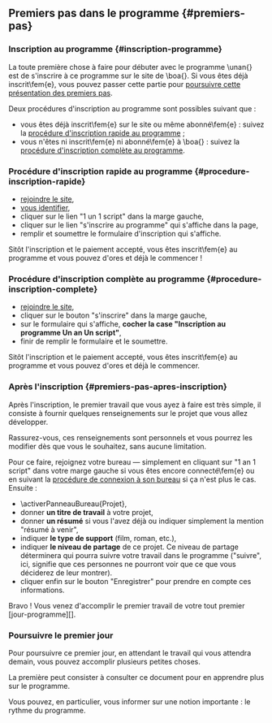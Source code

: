 ## Premiers pas dans le programme {#premiers-pas}

### Inscription au programme {#inscription-programme}

La toute première chose à faire pour débuter avec le programme \unan{} est de s'inscrire à ce programme sur le site de \boa{}. Si vous êtes déjà inscrit\fem{e}, vous pouvez passer cette partie pour [poursuivre cette présentation des premiers pas](#premiers-pas-apres-inscription).

Deux procédures d'inscription au programme sont possibles suivant que&nbsp;:

* vous êtes déjà inscrit\fem{e} sur le site ou même abonné\fem{e}&nbsp;: suivez la [procédure d'inscription rapide au programme](#procedure-inscription-rapide)&nbsp;;
* vous n'êtes ni inscrit\fem{e} ni abonné\fem{e} à \boa{}&nbsp;: suivez la [procédure d'inscription complète au programme](#procedure-inscription-complete).

### Procédure d'inscription rapide au programme {#procedure-inscription-rapide}

* [rejoindre le site](#rejoindre-site),
* [vous identifier](#vous-identifier),
* cliquer sur le lien "1 un 1 script" dans la marge gauche,
* cliquer sur le lien "s'inscrire au programme" qui s'affiche dans la page,
* remplir et soumettre le formulaire d'inscription qui s'affiche.

Sitôt l'inscription et le paiement accepté, vous êtes inscrit\fem{e} au programme et vous pouvez d'ores et déjà le commencer&nbsp;!

### Procédure d'inscription complète au programme {#procedure-inscription-complete}

* [rejoindre le site](#rejoindre-site),
* cliquer sur le bouton "s'inscrire" dans la marge gauche,
* sur le formulaire qui s'affiche, **cocher la case "Inscription au programme Un an Un script"**,
* finir de remplir le formulaire et le soumettre.

Sitôt l'inscription et le paiement accepté, vous êtes inscrit\fem{e} au programme et vous pouvez d'ores et déjà le commencer.


### Après l'inscription {#premiers-pas-apres-inscription}

Après l'inscription, le premier travail que vous ayez à faire est très simple, il consiste à fournir quelques renseignements sur le projet que vous allez développer.

Rassurez-vous, ces renseignements sont personnels et vous pourrez les modifier dès que vous le souhaitez, sans aucune limitation.

Pour ce faire, rejoignez votre bureau —&nbsp;simplement en cliquant sur "1 an 1 script" dans votre marge gauche si vous êtes encore connecté\fem{e} ou en suivant la [procédure de connexion à son bureau](#rejoindre-bureau-travail) si ça n'est plus le cas. Ensuite&nbsp;:

* \activerPanneauBureau{Projet},
* donner **un titre de travail** à votre projet,
* donner **un résumé** si vous l'avez déjà ou indiquer simplement la mention "résumé à venir",
* indiquer **le type de support** (film, roman, etc.),
* indiquer **le niveau de partage** de ce projet. Ce niveau de partage déterminera qui pourra suivre votre travail dans le programme ("suivre", ici, signifie que ces personnes ne pourront voir que ce que vous déciderez de leur montrer).
* cliquer enfin sur le bouton "Enregistrer" pour prendre en compte ces informations.

Bravo&nbsp;! Vous venez d'accomplir le premier travail de votre tout premier [jour-programme][].

### Poursuivre le premier jour

Pour poursuivre ce premier jour, en attendant le travail qui vous attendra demain, vous pouvez accomplir plusieurs petites choses.

La première peut consister à consulter ce document pour en apprendre plus sur le programme.

Vous pouvez, en particulier, vous informer sur une notion importante&nbsp;: le rythme du programme.
